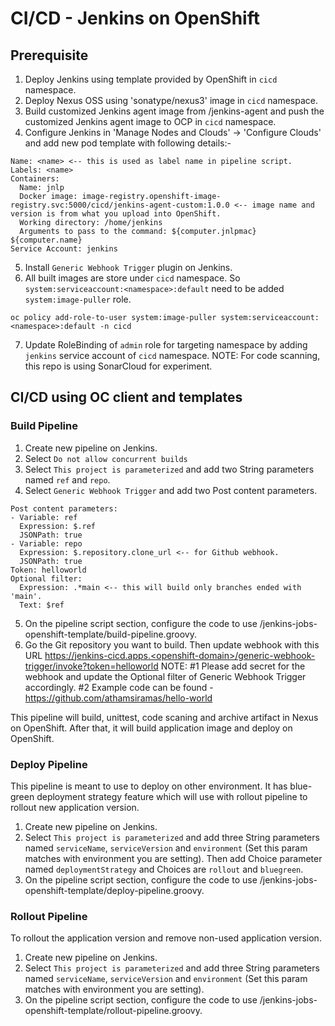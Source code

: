 # CI/CD - Jenkins on OpenShift
## Prerequisite
1. Deploy Jenkins using template provided by OpenShift in `cicd` namespace.
2. Deploy Nexus OSS using 'sonatype/nexus3' image in `cicd` namespace.
3. Build customized Jenkins agent image from /jenkins-agent and push the customized Jenkins agent image to OCP in `cicd` namespace.
4. Configure Jenkins in 'Manage Nodes and Clouds' -> 'Configure Clouds' and add new pod template with following details:-
```
Name: <name> <-- this is used as label name in pipeline script.
Labels: <name>
Containers:
  Name: jnlp
  Docker image: image-registry.openshift-image-registry.svc:5000/cicd/jenkins-agent-custom:1.0.0 <-- image name and version is from what you upload into OpenShift.
  Working directory: /home/jenkins
  Arguments to pass to the command: ${computer.jnlpmac} ${computer.name}
Service Account: jenkins
```
5. Install `Generic Webhook Trigger` plugin on Jenkins.
6. All built images are store under `cicd` namespace. So `system:serviceaccount:<namespace>:default` need to be added `system:image-puller` role.
```
oc policy add-role-to-user system:image-puller system:serviceaccount:<namespace>:default -n cicd
```
7. Update RoleBinding of `admin` role for targeting namespace by adding `jenkins` service account of `cicd` namespace.
NOTE: For code scanning, this repo is using SonarCloud for experiment.

## CI/CD using OC client and templates
### Build Pipeline
1. Create new pipeline on Jenkins.
2. Select `Do not allow concurrent builds`
3. Select `This project is parameterized` and add two String parameters named `ref` and `repo`.
4. Select `Generic Webhook Trigger` and add two Post content parameters.
```
Post content parameters:
- Variable: ref
  Expression: $.ref
  JSONPath: true
- Variable: repo
  Expression: $.repository.clone_url <-- for Github webhook.
  JSONPath: true
Token: helloworld
Optional filter:
  Expression: .*main <-- this will build only branches ended with 'main'.
  Text: $ref
```
5. On the pipeline script section, configure the code to use /jenkins-jobs-openshift-template/build-pipeline.groovy.
6. Go the Git repository you want to build. Then update webhook with this URL https://jenkins-cicd.apps.<openshift-domain>/generic-webhook-trigger/invoke?token=helloworld
NOTE: 
#1 Please add secret for the webhook and update the Optional filter of Generic Webhook Trigger accordingly.
#2 Example code can be found - https://github.com/athamsiramas/hello-world

This pipeline will build, unittest, code scaning and archive artifact in Nexus on OpenShift. After that, it will build application image and deploy on OpenShift.

### Deploy Pipeline
This pipeline is meant to use to deploy on other environment. It has blue-green deployment strategy feature which will use with rollout pipeline to rollout new application version.
1. Create new pipeline on Jenkins.
2. Select `This project is parameterized` and add three String parameters named `serviceName`, `serviceVersion` and `environment` (Set this param matches with environment you are setting). Then add Choice parameter named `deploymentStrategy` and Choices are `rollout` and `bluegreen`.
3. On the pipeline script section, configure the code to use /jenkins-jobs-openshift-template/deploy-pipeline.groovy.
  
### Rollout Pipeline
To rollout the application version and remove non-used application version.
1. Create new pipeline on Jenkins.
2. Select `This project is parameterized` and add three String parameters named `serviceName`, `serviceVersion` and `environment` (Set this param matches with environment you are setting).
3. On the pipeline script section, configure the code to use /jenkins-jobs-openshift-template/rollout-pipeline.groovy.

